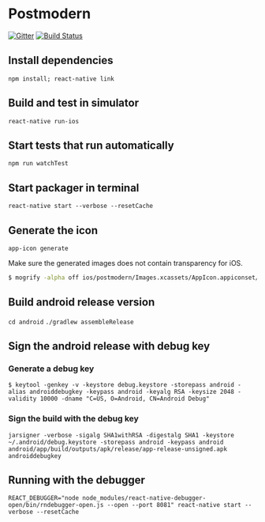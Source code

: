 # Postmodern
[![Gitter](https://badges.gitter.im/felfele/purple-lounge.svg)](https://gitter.im/felfele/purple-lounge?utm_source=badge&utm_medium=badge&utm_campaign=pr-badge)
[![Build Status](https://travis-ci.org/agazso/postmodern.svg?branch=master)](https://travis-ci.org/agazso/postmodern)

## Install dependencies

`npm install; react-native link`

## Build and test in simulator

`react-native run-ios `

## Start tests that run automatically

`npm run watchTest`

## Start packager in terminal

`react-native start --verbose --resetCache`

## Generate the icon

`app-icon generate`

Make sure the generated images does not contain transparency for iOS.

```bash
$ mogrify -alpha off ios/postmodern/Images.xcassets/AppIcon.appiconset/*.png
```

## Build android release version

`cd android`
`./gradlew assembleRelease`

## Sign the android release with debug key

### Generate a debug key
`$ keytool -genkey -v -keystore debug.keystore -storepass android -alias androiddebugkey -keypass android -keyalg RSA -keysize 2048 -validity 10000 -dname "C=US, O=Android, CN=Android Debug"`

### Sign the build with the debug key

`jarsigner -verbose -sigalg SHA1withRSA -digestalg SHA1 -keystore ~/.android/debug.keystore -storepass android -keypass android android/app/build/outputs/apk/release/app-release-unsigned.apk androiddebugkey`

## Running with the debugger

`REACT_DEBUGGER="node node_modules/react-native-debugger-open/bin/rndebugger-open.js --open --port 8081" react-native start --verbose --resetCache`
